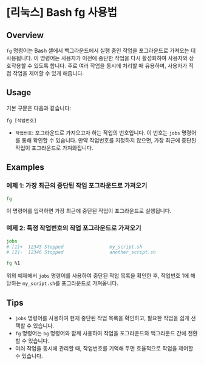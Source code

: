 # [리눅스] Bash fg 사용법

## Overview
`fg` 명령어는 Bash 셸에서 백그라운드에서 실행 중인 작업을 포그라운드로 가져오는 데 사용됩니다. 이 명령어는 사용자가 이전에 중단한 작업을 다시 활성화하여 사용자와 상호작용할 수 있도록 합니다. 주로 여러 작업을 동시에 처리할 때 유용하며, 사용자가 직접 작업을 제어할 수 있게 해줍니다.

## Usage
기본 구문은 다음과 같습니다:

```
fg [작업번호]
```

- `작업번호`: 포그라운드로 가져오고자 하는 작업의 번호입니다. 이 번호는 `jobs` 명령어를 통해 확인할 수 있습니다. 만약 작업번호를 지정하지 않으면, 가장 최근에 중단된 작업이 포그라운드로 가져와집니다.

## Examples
### 예제 1: 가장 최근의 중단된 작업 포그라운드로 가져오기
```bash
fg
```
이 명령어를 입력하면 가장 최근에 중단된 작업이 포그라운드로 실행됩니다.

### 예제 2: 특정 작업번호의 작업 포그라운드로 가져오기
```bash
jobs
# [1]+  12345 Stopped                 my_script.sh
# [2]-  12346 Stopped                 another_script.sh

fg %1
```
위의 예제에서 `jobs` 명령어를 사용하여 중단된 작업 목록을 확인한 후, 작업번호 1에 해당하는 `my_script.sh`를 포그라운드로 가져옵니다.

## Tips
- `jobs` 명령어를 사용하여 현재 중단된 작업 목록을 확인하고, 필요한 작업을 쉽게 선택할 수 있습니다.
- `fg` 명령어는 `bg` 명령어와 함께 사용하여 작업을 포그라운드와 백그라운드 간에 전환할 수 있습니다.
- 여러 작업을 동시에 관리할 때, 작업번호를 기억해 두면 효율적으로 작업을 제어할 수 있습니다.